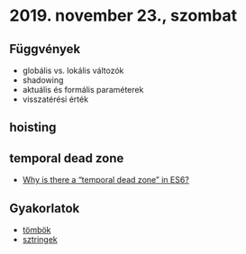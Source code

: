 # 2019. november 23., szombat

## Függvények

- globális vs. lokális változók
- shadowing
- aktuális és formális paraméterek
- visszatérési érték

## hoisting

## temporal dead zone

- [Why is there a “temporal dead zone” in ES6?](https://2ality.com/2015/10/why-tdz.html)

## Gyakorlatok

- [tömbök](https://docs.google.com/document/d/1tgS-i9tdPrEBBpk6a7hTms03O6CsLyp08ZYQvGDJtgI/edit?usp=sharing)
- [sztringek](https://docs.google.com/document/d/19GZIN49jqxfSDsNxY3JlKmTy0DSO2Vc-Na6ur6PZNqM/edit?usp=sharing)
